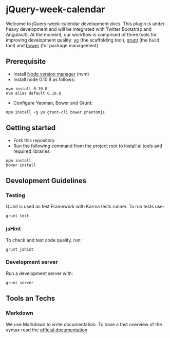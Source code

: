 jQuery-week-calendar
====================
[yeoman]: http://yeoman.io
[grunt]: http://gruntjs.com
[bower]: http://bower.io

Welcome to jQuery-week-calendar development docs. This plugin is under heavy development and will be integrated with Twitter Bootstrap and AngularJS.
At the moment, our workflow is comprised of three tools for improving development quality: [yo][yeoman] (the scaffolding tool), [grunt][grunt] (the build tool) and [bower][bower] (for package management).

Prerequisite
------------
[node]: https://github.com/creationix/nvm

* Install [Node version manager][node] (nvm)
* Install node 0.10.8 as follows:

```
nvm install 0.10.8
nvm alias default 0.10.8
```

* Configure Yeoman, Bower and Grunt:

```
npm install -g yo grunt-cli bower phantomjs
```

Getting started
---------------

* Fork this repository 
* Run the following command from the project root to install al tools and required libraries:

```
npm install
bower install
```

Development Guidelines
----------------------

### Testing

QUnit is used as test Framework with Karma tests runner. To run tests use:
```
grunt test
```

### jsHint

To check and test code quality, run:
```
grunt jshint
```

### Development server

Run a development server with:
```
grunt server
```

Tools an Techs
--------------

### Markdown

We use Markdown to write documentation. To have a fast overview of the syntax read the [official documentation][markdown]

[markdown]: http://daringfireball.net/projects/markdown/syntax
